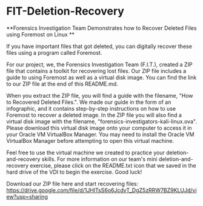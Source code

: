 # FIT-Deletion-Recovery
**Forensics Investigation Team Demonstrates how to Recover Deleted Files using Foremost on Linux
**

If you have important files that got deleted, you can digitally recover these files using a program called Foremost. 

For our project, we, the Forensics Investigation Team (F.I.T.), created a ZIP file that contains a toolkit for recovering lost files. Our ZIP file includes a guide to using Foremost as well as a virtual disk image. You can find the link to our ZIP file at the end of this README.md. 

When you extract the ZIP file, you will find a guide with the filename, "How to Recovered Deleted Files.". We made our guide in the form of an infographic, and it contains step-by-step instructions on how to use Foremost to recover a deleted image. In the ZIP file you will also find a virtual disk image with the filename, "forensics-investigators-kali-linux.ova". Please download this virtual disk image onto your computer to access it in your Oracle VM VirtualBox Manager. You may need to install the Oracle VM VirtualBox Manager before attempting to open this virtual machine. 

Feel free to use the virtual machine we created to practice your deletion-and-recovery skills. For more information on our team's mini deletion-and-recovery exercise, please click on the README.txt icon that we saved in the hard drive of the VDI to begin the exercise. Good luck!

Download our ZIP file here and start recovering files:
https://drive.google.com/file/d/1JHITsS6o6JcdvT_DgZ5zRRW7BZ9KLUJd/view?usp=sharing

